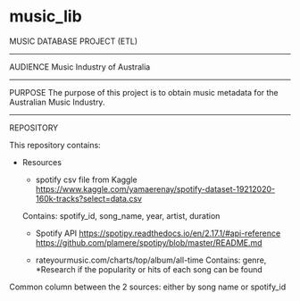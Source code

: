 # music_lib
MUSIC DATABASE PROJECT (ETL)

********************
AUDIENCE 
Music Industry of Australia

********************
PURPOSE
The purpose of this project is to obtain music metadata for the Australian Music Industry.

********************
REPOSITORY

This repository contains:

- Resources

	- spotify csv file from Kaggle
	https://www.kaggle.com/yamaerenay/spotify-dataset-19212020-160k-tracks?select=data.csv

	Contains: spotify_id, song_name, year, artist, duration
	
	
	- Spotify API 
	https://spotipy.readthedocs.io/en/2.17.1/#api-reference
	https://github.com/plamere/spotipy/blob/master/README.md 
	
	- rateyourmusic.com/charts/top/album/all-time
	Contains: genre,
	*Research if the popularity or hits of each song can be found
	


Common column between the 2 sources: either by song name or spotify_id


	



